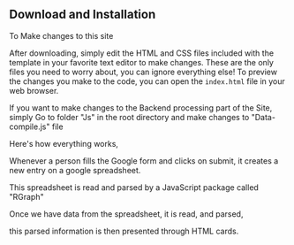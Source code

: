 ## Download and Installation

To Make changes to this site

After downloading, simply edit the HTML and CSS files included with the template in your favorite text editor to make changes. These are the only files you need to worry about, you can ignore everything else! To preview the changes you make to the code, you can open the `index.html` file in your web browser.

If you want to make changes to the Backend processing part of the Site, simply Go to folder "Js" in the root directory and make changes to "Data-compile.js" file

Here's how everything works,

Whenever a person fills the Google form and clicks on submit, it creates a new entry on a google spreadsheet.

This spreadsheet is read and parsed by a JavaScript package called "RGraph"

Once we have data from the spreadsheet, it is read, and parsed,

this parsed information is then presented through HTML cards. 
